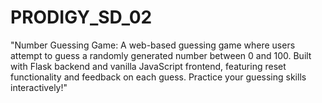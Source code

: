 # PRODIGY_SD_02
"Number Guessing Game: A web-based guessing game where users attempt to guess a randomly generated number between 0 and 100. Built with Flask backend and vanilla JavaScript frontend, featuring reset functionality and feedback on each guess. Practice your guessing skills interactively!"
